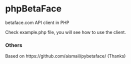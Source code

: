 phpBetaFace
===========

betaface.com API client in PHP

Check example.php file, you will see how to use the client.

<h3> Others </h3>
Based on https://github.com/aismail/pybetaface/ (Thanks)

